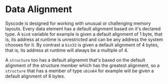 # Data Alignment

Syscode is designed for working with unusual or challenging memory layouts. Every data element has a default alignment based on it's declared type. A `bin8` variable for example is given a default alignment of 1 byte, that is, its address at runtime is unrestricted and can be any address the system chooses for it. By contrast a `bin32` is given a default alignment of 4 bytes, that is, its address at runtime will always be a multiple of 4.

A `structure` too has a default alignemnt that's based on the default alignment of the structure member which has the greatest alignment, so a `structure` that has a member of type `ubin64` for example will be given a default alignment of 8 bytes.



